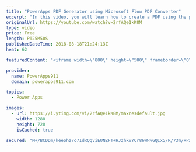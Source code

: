 ```yaml
---
title: "PowerApps PDF Generator using Microsoft Flow PDF Converter"
excerpt: "In this video, you will learn how to create a PDF using the power of PowerApps, Flow, and OneDrive. We walk through everything from generating the HTML, to filling in the variables, adding Flow actions, and finally sending content from PowerApps to the PDF. Very cool.  John Liu's original blog post on"
originalUrl: https://youtube.com/watch?v=2rfAQe1kK8M
type: video
price: Free
length: PT25M50S
publishedDateTime: 2018-08-18T21:24:13Z
heat: 62

featuredContent: "<iframe width=\"800\" height=\"500\" frameborder=\"0\" src=\"https://www.youtube.com/embed/2rfAQe1kK8M\" allow=\"accelerometer; autoplay; encrypted-media; gyroscope; picture-in-picture\" allowfullscreen></iframe>"

provider:
  name: PowerApps911
  domain: powerapps911.com

topics:
  - Power Apps

images:
  - url: https://i.ytimg.com/vi/2rfAQe1kK8M/maxresdefault.jpg
    width: 1280
    height: 720
    isCached: true

secured: "M+/BCDDm/keeShz7o7IdRQqviEUNZFT+HJzhkVYCr86WHvGQIx5/R/73m/+PXIJL3mGkBwoKSZZq1kK8KCxR9hpGGHaT/zVk9P1qUH/MkUX7vFCiZhxDhBRgiVxpC9x95hEGFoZYHIzrnvBBOzvEdFqzzpIb5j0kLGhOzsSCPuF8RY3voPFly0XZlO6s3e481zgRgOXokcGWRKsqgaqgBc3/+6s1pns3PjVh9K2IBUBUYemLosm279YNoG4Vea227943OMjqhXHvSSEcbvpY0tdIE5fRZsIiqKUlE1ZQsX6wRF62PtygqQGf2ihlq5Dza2TTcfi3PMaolycxwnanM1kdcKCveziFSaQKZley3uNEiJP3acnlMovfnQ3NleceVdayM/RnvpFb/KpWLunOf4qBXpngN8Y+JpxbDE9MRww=;V6J+Tizc7RVB2HY/pijZDQ=="
---
```


